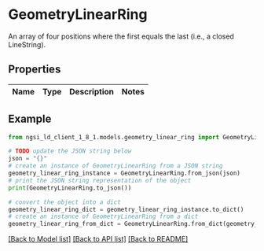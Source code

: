 # GeometryLinearRing

An array of four positions where the first equals the last (i.e., a closed LineString). 

## Properties

Name | Type | Description | Notes
------------ | ------------- | ------------- | -------------

## Example

```python
from ngsi_ld_client_1_8_1.models.geometry_linear_ring import GeometryLinearRing

# TODO update the JSON string below
json = "{}"
# create an instance of GeometryLinearRing from a JSON string
geometry_linear_ring_instance = GeometryLinearRing.from_json(json)
# print the JSON string representation of the object
print(GeometryLinearRing.to_json())

# convert the object into a dict
geometry_linear_ring_dict = geometry_linear_ring_instance.to_dict()
# create an instance of GeometryLinearRing from a dict
geometry_linear_ring_from_dict = GeometryLinearRing.from_dict(geometry_linear_ring_dict)
```
[[Back to Model list]](../README.md#documentation-for-models) [[Back to API list]](../README.md#documentation-for-api-endpoints) [[Back to README]](../README.md)


